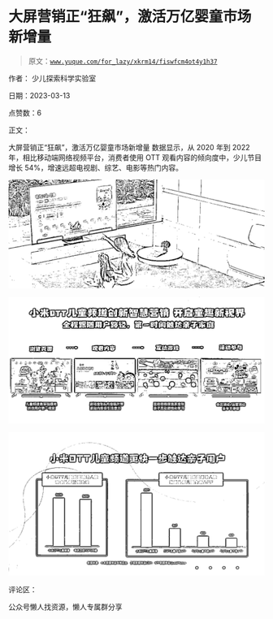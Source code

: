 # 大屏营销正“狂飙”，激活万亿婴童市场新增量

> 原文：[`www.yuque.com/for_lazy/xkrm14/fiswfcm4ot4y1h37`](https://www.yuque.com/for_lazy/xkrm14/fiswfcm4ot4y1h37)



作者： 少儿探索科学实验室



日期：2023-03-13



点赞数：6



正文：



大屏营销正“狂飙”，激活万亿婴童市场新增量 数据显示，从 2020 年到 2022 年，相比移动端网络视频平台，消费者使用 OTT 观看内容的倾向度中，少儿节目增长 54%，增速远超电视剧、综艺、电影等热门内容。



![](img/6f058e06bd5c4b6966cccbdabd3410b7.png)



![](img/9a8081695e85865a4aa7d467483fab4b.png)



![](img/accc285ce49cbb566f06eeb7d6fec992.png)



评论区：



公众号懒人找资源，懒人专属群分享

